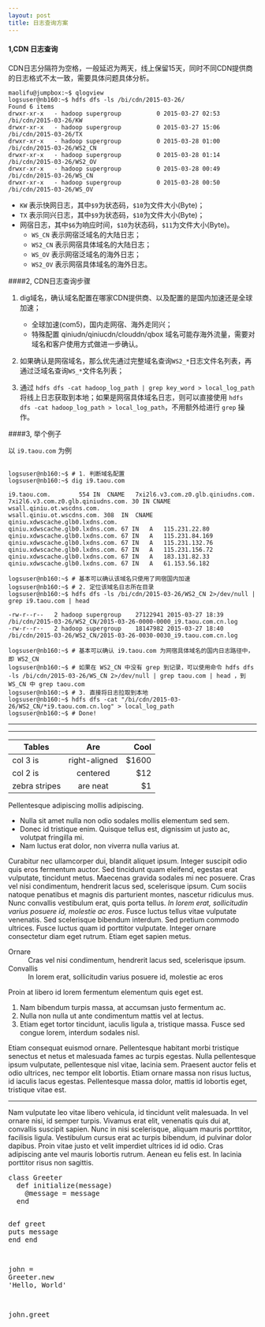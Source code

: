 ```yaml
---
layout: post
title: 日志查询方案
---
```



#### 1,CDN 日志查询

CDN日志分隔符为空格，一般延迟为两天，线上保留15天，同时不同CDN提供商的日志格式不太一致，需要具体问题具体分析。

```
maolifu@jumpbox:~$ qlogview
logsuser@nb160:~$ hdfs dfs -ls /bi/cdn/2015-03-26/
Found 6 items
drwxr-xr-x   - hadoop supergroup          0 2015-03-27 02:53 /bi/cdn/2015-03-26/KW
drwxr-xr-x   - hadoop supergroup          0 2015-03-27 15:06 /bi/cdn/2015-03-26/TX
drwxr-xr-x   - hadoop supergroup          0 2015-03-28 01:00 /bi/cdn/2015-03-26/WS2_CN
drwxr-xr-x   - hadoop supergroup          0 2015-03-28 01:14 /bi/cdn/2015-03-26/WS2_OV
drwxr-xr-x   - hadoop supergroup          0 2015-03-28 00:49 /bi/cdn/2015-03-26/WS_CN
drwxr-xr-x   - hadoop supergroup          0 2015-03-28 00:50 /bi/cdn/2015-03-26/WS_OV
```

- `KW` 表示快网日志，其中`$9`为状态码，`$10`为文件大小(Byte)；
- `TX` 表示同兴日志，其中`$9`为状态码，`$10`为文件大小(Byte)；
- 网宿日志，其中`$6`为响应时间，`$10`为状态码，`$11`为文件大小(Byte)。
	- `WS_CN` 表示网宿泛域名的大陆日志；
	- `WS2_CN` 表示网宿具体域名的大陆日志；
	- `WS_OV` 表示网宿泛域名的海外日志；
	- `WS2_OV` 表示网宿具体域名的海外日志。
	
####2, CDN日志查询步骤

1. dig域名，确认域名配置在哪家CDN提供商、以及配置的是国内加速还是全球加速；
	- 全球加速(com5)，国内走网宿、海外走同兴；
	- 特殊配置 qiniudn/qiniucdn/clouddn/qbox 域名可能存海外流量，需要对域名和客户使用方式做进一步确认。

2. 如果确认是网宿域名，那么优先通过完整域名查询`WS2_*`日志文件名列表，再通过泛域名查询`WS_*`文件名列表；

3. 通过 `hdfs dfs -cat hadoop_log_path | grep key_word > local_log_path` 将线上日志获取到本地；如果是网宿具体域名日志，则可以直接使用
 `hdfs dfs -cat hadoop_log_path > local_log_path`，不用额外给进行 `grep` 操作。


####3, 举个例子

以 `i9.taou.com` 为例

```

logsuser@nb160:~$ # 1. 判断域名配置
logsuser@nb160:~$ dig i9.taou.com

i9.taou.com.		554	IN	CNAME	7xi2l6.v3.com.z0.glb.qiniudns.com.
7xi2l6.v3.com.z0.glb.qiniudns.com. 30 IN CNAME	wsall.qiniu.ot.wscdns.com.
wsall.qiniu.ot.wscdns.com. 308	IN	CNAME	qiniu.xdwscache.glb0.lxdns.com.
qiniu.xdwscache.glb0.lxdns.com.	67 IN	A	115.231.22.80
qiniu.xdwscache.glb0.lxdns.com.	67 IN	A	115.231.84.169
qiniu.xdwscache.glb0.lxdns.com.	67 IN	A	115.231.132.76
qiniu.xdwscache.glb0.lxdns.com.	67 IN	A	115.231.156.72
qiniu.xdwscache.glb0.lxdns.com.	67 IN	A	183.131.82.33
qiniu.xdwscache.glb0.lxdns.com.	67 IN	A	61.153.56.182

logsuser@nb160:~$ # 基本可以确认该域名只使用了网宿国内加速
logsuser@nb160:~$ # 2. 定位该域名日志所在目录
logsuser@nb160:~$ hdfs dfs -ls /bi/cdn/2015-03-26/WS2_CN 2>/dev/null | grep i9.taou.com | head

-rw-r--r--   2 hadoop supergroup    27122941 2015-03-27 18:39 /bi/cdn/2015-03-26/WS2_CN/2015-03-26-0000-0000_i9.taou.com.cn.log
-rw-r--r--   2 hadoop supergroup    18147982 2015-03-27 18:40 /bi/cdn/2015-03-26/WS2_CN/2015-03-26-0030-0030_i9.taou.com.cn.log

logsuser@nb160:~$ # 基本可以确认 i9.taou.com 为网宿具体域名的国内日志路径中，即 WS2_CN
logsuser@nb160:~$ # 如果在 WS2_CN 中没有 grep 到记录，可以使用命令 hdfs dfs -ls /bi/cdn/2015-03-26/WS_CN 2>/dev/null | grep taou.com | head ，到 WS_CN 中 grep taou.com
logsuser@nb160:~$ # 3. 直接将日志拉取到本地
logsuser@nb160:~$ hdfs dfs -cat "/bi/cdn/2015-03-26/WS2_CN/*i9.taou.com.cn.log" > local_log_path
logsuser@nb160:~$ # Done!

```

---

---                     

| Tables        | Are           | Cool  |
| ------------- |:-------------:| -----:|
| col 3 is      | right-aligned | $1600 |
| col 2 is      | centered      |   $12 |
| zebra stripes | are neat      |    $1 |

Pellentesque adipiscing mollis adipiscing.

- Nulla sit amet nulla non odio sodales mollis elementum sed sem.
- Donec id tristique enim. Quisque tellus est, dignissim ut justo ac, volutpat fringilla mi.
- Nam luctus erat dolor, non viverra nulla varius at.

Curabitur nec ullamcorper dui, blandit aliquet ipsum. Integer suscipit odio quis eros fermentum auctor. Sed tincidunt quam eleifend, egestas erat vulputate, tincidunt metus. Maecenas gravida sodales mi nec posuere. Cras vel nisi condimentum, hendrerit lacus sed, scelerisque ipsum. Cum sociis natoque penatibus et magnis dis parturient montes, nascetur ridiculus mus. Nunc convallis vestibulum erat, quis porta tellus. <em>In lorem erat, sollicitudin varius posuere id, molestie ac eros</em>. Fusce luctus tellus vitae vulputate venenatis. Sed scelerisque bibendum interdum. Sed pretium commodo ultrices. Fusce luctus quam id porttitor vulputate. Integer ornare consectetur diam eget rutrum. Etiam eget sapien metus.

<dl>
  <dt>Ornare</dt>
  <dd>Cras vel nisi condimentum, hendrerit lacus sed, scelerisque ipsum.</dd>
  <dt>Convallis</dt>
  <dd>In lorem erat, sollicitudin varius posuere id, molestie ac eros</dd>
</dl>

Proin at libero id lorem fermentum elementum quis eget est.

1. Nam bibendum turpis massa, at accumsan justo fermentum ac.
2. Nulla non nulla ut ante condimentum mattis vel at lectus.
3. Etiam eget tortor tincidunt, iaculis ligula a, tristique massa. Fusce sed congue lorem, interdum sodales nisl.

Etiam consequat euismod ornare. Pellentesque habitant morbi tristique senectus et netus et malesuada fames ac turpis egestas. Nulla pellentesque ipsum vulputate, pellentesque nisl vitae, lacinia sem. Praesent auctor felis et odio ultrices, nec tempor elit lobortis. Etiam ornare massa non risus luctus, id iaculis lacus egestas. Pellentesque massa dolor, mattis id lobortis eget, tristique vitae est.

---

Nam vulputate leo vitae libero vehicula, id tincidunt velit malesuada. In vel ornare nisi, id semper turpis. Vivamus erat elit, venenatis quis dui at, convallis suscipit sapien. Nunc in nisi scelerisque, aliquam mauris porttitor, facilisis ligula. Vestibulum cursus erat ac turpis bibendum, id pulvinar dolor dapibus. Proin vitae justo et velit imperdiet ultrices id id odio. Cras adipiscing ante vel mauris lobortis rutrum. Aenean eu felis est. In lacinia porttitor risus non sagittis.

<div class="highlight"><pre><span class="k">class</span> <span class="nc">Greeter</span>
  <span class="k">def</span> <span class="nf">initialize</span><span class="p">(</span><span class="n">message</span><span class="p">)</span>
    <span class="vi">@message</span> <span class="o">=</span> <span class="n">message</span>
  <span class="k">end</span>

  <span class="k">def</span> <span class="nf">greet</span>
    <span class="nb">puts</span> <span class="n">message</span>
  <span class="k">end</span>
<span class="k">end</span>

<span class="n">john</span> <span class="o">=</span> <span class="no">Greeter</span><span class="o">.</span><span class="n">new</span> <span class="s1">&#39;Hello, World&#39;</span>

<span class="n">john</span><span class="o">.</span><span class="n">greet</span>
</pre></div>

